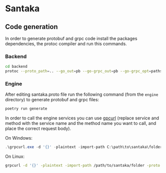 # Santaka


## Code generation

In order to generate protobuf and grpc code install the packages dependencies, the protoc compiler and run this commands.


### Backend

```bash
cd backend
protoc --proto_path=.. --go_out=pb --go-grpc_out=pb --go-grpc_opt=paths=source_relative --go_opt=paths=source_relative ../santaka.proto
```


### Engine
After editing santaka.proto file run the following command (from the `engine` directory) to generate protobuf and grpc files: 
```bash
poetry run generate
```

In order to call the engine services you can use [gpcurl](https://github.com/fullstorydev/grpcurl)
(replace service and method with the service name and the method name you want to call, and place the correct request body).

On Windows:

```powershell
.\grpcurl.exe -d '{}' -plaintext -import-path C:\path\to\santaka\folder -proto santaka.proto localhost:50051 santaka.service/method
```

On Linux:
```bash
grpcurl -d '{}' -plaintext -import-path /path/to/santaka/folder -proto santaka.proto localhost:50051 santaka.service/method
```